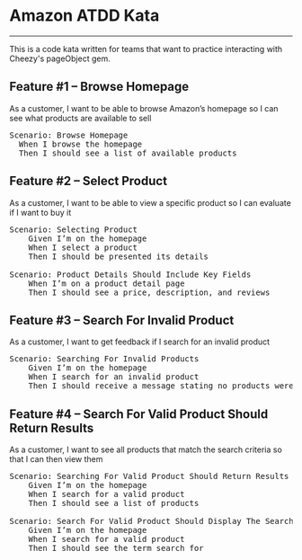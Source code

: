 # Amazon ATDD Kata
----------------

This is a code kata written for teams that want to practice interacting with Cheezy's pageObject gem. 


## Feature #1 – Browse Homepage

As a customer, I want to be able to browse Amazon’s homepage so I can see what products are available to sell

<pre>
Scenario: Browse Homepage
  When I browse the homepage
  Then I should see a list of available products
</pre>

## Feature #2 – Select Product

As a customer, I want to be able to view a specific product so I can evaluate if I want to buy it

<pre>
Scenario: Selecting Product
	Given I’m on the homepage
	When I select a product
	Then I should be presented its details

Scenario: Product Details Should Include Key Fields
	When I’m on a product detail page
	Then I should see a price, description, and reviews
</pre>

## Feature #3 – Search For Invalid Product

As a customer, I want to get feedback if I search for an invalid product

<pre>
Scenario: Searching For Invalid Products
	Given I’m on the homepage
	When I search for an invalid product
	Then I should receive a message stating no products were returned
</pre>

## Feature #4 – Search For Valid Product Should Return Results

As a customer, I want to see all products that match the search criteria so that I can then view them

<pre>
Scenario: Searching For Valid Product Should Return Results
	Given I’m on the homepage
	When I search for a valid product
	Then I should see a list of products
	
Scenario: Search For Valid Product Should Display The Search Term
	Given I’m on the homepage
	When I search for a valid product
	Then I should see the term search for
</pre>


